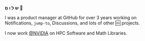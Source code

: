 **&#1513; &#1500; &#1493; &#1501;** :wave: 

I was a product manager at GitHub for over 3 years working on Notifications, `jump-to`, Discussions, and lots of other :cool: projects. 

I now work [@NVIDIA](https://github.com/nvidia) on HPC Software and Math Libraries.
